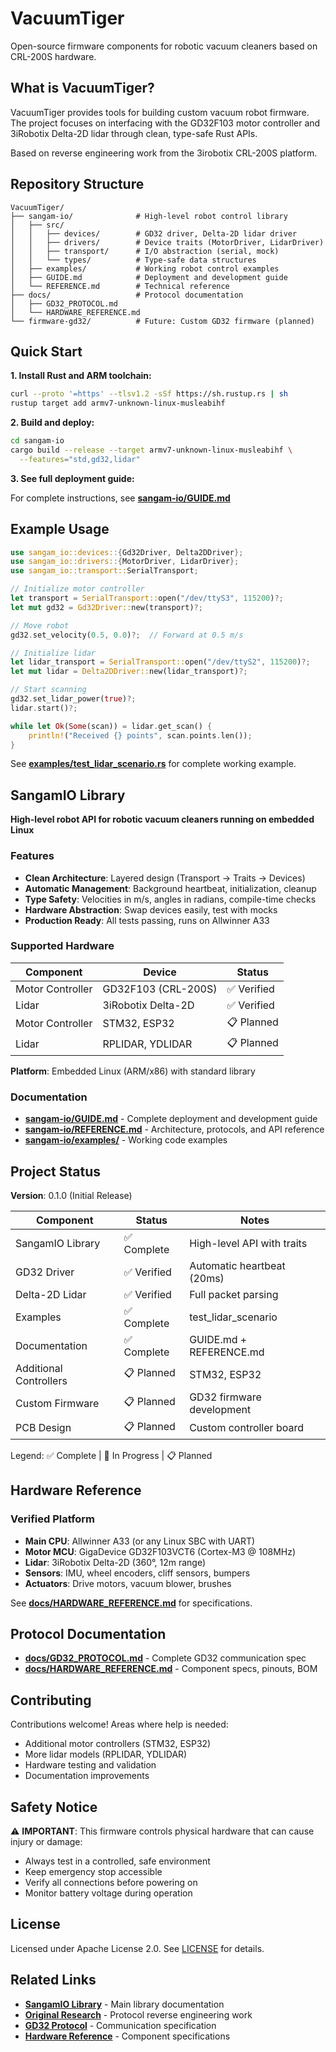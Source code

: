 # VacuumTiger

Open-source firmware components for robotic vacuum cleaners based on CRL-200S hardware.

## What is VacuumTiger?

VacuumTiger provides tools for building custom vacuum robot firmware. The project focuses on interfacing with the GD32F103 motor controller and 3iRobotix Delta-2D lidar through clean, type-safe Rust APIs.

Based on reverse engineering work from the 3irobotix CRL-200S platform.

## Repository Structure

```
VacuumTiger/
├── sangam-io/              # High-level robot control library
│   ├── src/
│   │   ├── devices/        # GD32 driver, Delta-2D lidar driver
│   │   ├── drivers/        # Device traits (MotorDriver, LidarDriver)
│   │   ├── transport/      # I/O abstraction (serial, mock)
│   │   └── types/          # Type-safe data structures
│   ├── examples/           # Working robot control examples
│   ├── GUIDE.md            # Deployment and development guide
│   └── REFERENCE.md        # Technical reference
├── docs/                   # Protocol documentation
│   ├── GD32_PROTOCOL.md
│   └── HARDWARE_REFERENCE.md
└── firmware-gd32/          # Future: Custom GD32 firmware (planned)
```

## Quick Start

**1. Install Rust and ARM toolchain:**

```bash
curl --proto '=https' --tlsv1.2 -sSf https://sh.rustup.rs | sh
rustup target add armv7-unknown-linux-musleabihf
```

**2. Build and deploy:**

```bash
cd sangam-io
cargo build --release --target armv7-unknown-linux-musleabihf \
  --features="std,gd32,lidar"
```

**3. See full deployment guide:**

For complete instructions, see **[sangam-io/GUIDE.md](sangam-io/GUIDE.md)**

## Example Usage

```rust
use sangam_io::devices::{Gd32Driver, Delta2DDriver};
use sangam_io::drivers::{MotorDriver, LidarDriver};
use sangam_io::transport::SerialTransport;

// Initialize motor controller
let transport = SerialTransport::open("/dev/ttyS3", 115200)?;
let mut gd32 = Gd32Driver::new(transport)?;

// Move robot
gd32.set_velocity(0.5, 0.0)?;  // Forward at 0.5 m/s

// Initialize lidar
let lidar_transport = SerialTransport::open("/dev/ttyS2", 115200)?;
let mut lidar = Delta2DDriver::new(lidar_transport)?;

// Start scanning
gd32.set_lidar_power(true)?;
lidar.start()?;

while let Ok(Some(scan)) = lidar.get_scan() {
    println!("Received {} points", scan.points.len());
}
```

See **[examples/test_lidar_scenario.rs](sangam-io/examples/test_lidar_scenario.rs)** for complete working example.

## SangamIO Library

**High-level robot API for robotic vacuum cleaners running on embedded Linux**

### Features

- **Clean Architecture**: Layered design (Transport → Traits → Devices)
- **Automatic Management**: Background heartbeat, initialization, cleanup
- **Type Safety**: Velocities in m/s, angles in radians, compile-time checks
- **Hardware Abstraction**: Swap devices easily, test with mocks
- **Production Ready**: All tests passing, runs on Allwinner A33

### Supported Hardware

| Component | Device | Status |
|-----------|--------|--------|
| Motor Controller | GD32F103 (CRL-200S) | ✅ Verified |
| Lidar | 3iRobotix Delta-2D | ✅ Verified |
| Motor Controller | STM32, ESP32 | 📋 Planned |
| Lidar | RPLIDAR, YDLIDAR | 📋 Planned |

**Platform**: Embedded Linux (ARM/x86) with standard library

### Documentation

- **[sangam-io/GUIDE.md](sangam-io/GUIDE.md)** - Complete deployment and development guide
- **[sangam-io/REFERENCE.md](sangam-io/REFERENCE.md)** - Architecture, protocols, and API reference
- **[sangam-io/examples/](sangam-io/examples/)** - Working code examples

## Project Status

**Version**: 0.1.0 (Initial Release)

| Component | Status | Notes |
|-----------|--------|-------|
| SangamIO Library | ✅ Complete | High-level API with traits |
| GD32 Driver | ✅ Verified | Automatic heartbeat (20ms) |
| Delta-2D Lidar | ✅ Verified | Full packet parsing |
| Examples | ✅ Complete | test_lidar_scenario |
| Documentation | ✅ Complete | GUIDE.md + REFERENCE.md |
| Additional Controllers | 📋 Planned | STM32, ESP32 |
| Custom Firmware | 📋 Planned | GD32 firmware development |
| PCB Design | 📋 Planned | Custom controller board |

Legend: ✅ Complete | 🚧 In Progress | 📋 Planned

## Hardware Reference

### Verified Platform

- **Main CPU**: Allwinner A33 (or any Linux SBC with UART)
- **Motor MCU**: GigaDevice GD32F103VCT6 (Cortex-M3 @ 108MHz)
- **Lidar**: 3iRobotix Delta-2D (360°, 12m range)
- **Sensors**: IMU, wheel encoders, cliff sensors, bumpers
- **Actuators**: Drive motors, vacuum blower, brushes

See **[docs/HARDWARE_REFERENCE.md](docs/HARDWARE_REFERENCE.md)** for specifications.

## Protocol Documentation

- **[docs/GD32_PROTOCOL.md](docs/GD32_PROTOCOL.md)** - Complete GD32 communication spec
- **[docs/HARDWARE_REFERENCE.md](docs/HARDWARE_REFERENCE.md)** - Component specs, pinouts, BOM

## Contributing

Contributions welcome! Areas where help is needed:

- Additional motor controllers (STM32, ESP32)
- More lidar models (RPLIDAR, YDLIDAR)
- Hardware testing and validation
- Documentation improvements

## Safety Notice

⚠️ **IMPORTANT**: This firmware controls physical hardware that can cause injury or damage:

- Always test in a controlled, safe environment
- Keep emergency stop accessible
- Verify all connections before powering on
- Monitor battery voltage during operation

## License

Licensed under Apache License 2.0. See [LICENSE](LICENSE) for details.

## Related Links

- **[SangamIO Library](sangam-io/)** - Main library documentation
- **[Original Research](https://github.com/codetiger/VacuumRobot)** - Protocol reverse engineering work
- **[GD32 Protocol](docs/GD32_PROTOCOL.md)** - Communication specification
- **[Hardware Reference](docs/HARDWARE_REFERENCE.md)** - Component specifications
